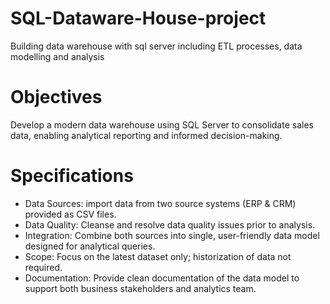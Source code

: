 # SQL-Dataware-House-project
Building data warehouse with sql server including ETL processes, data modelling and analysis

# Objectives

Develop a modern data warehouse using SQL Server to consolidate sales data, enabling analytical reporting and informed decision-making.

# Specifications

- Data Sources: import data from two source systems (ERP & CRM) provided as CSV files.
- Data Quality: Cleanse and resolve data quality issues prior to analysis.
- Integration: Combine both sources into single, user-friendly data model designed for analytical queries.
- Scope: Focus on the latest dataset only; historization of data not required.
- Documentation: Provide clean documentation of the data model to support both business stakeholders and analytics team.

